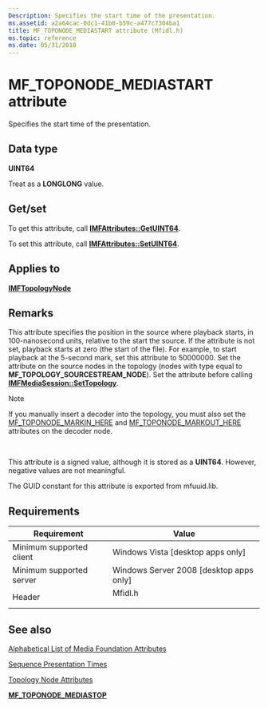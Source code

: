 ```yaml
---
Description: Specifies the start time of the presentation.
ms.assetid: a2a64cac-0dc1-41b0-b59c-a477c7304ba1
title: MF_TOPONODE_MEDIASTART attribute (Mfidl.h)
ms.topic: reference
ms.date: 05/31/2018
---
```


# MF\_TOPONODE\_MEDIASTART attribute

Specifies the start time of the presentation.

## Data type

**UINT64**

Treat as a **LONGLONG** value.

## Get/set

To get this attribute, call [**IMFAttributes::GetUINT64**](/windows/desktop/api/mfobjects/nf-mfobjects-imfattributes-getuint64).

To set this attribute, call [**IMFAttributes::SetUINT64**](/windows/desktop/api/mfobjects/nf-mfobjects-imfattributes-setuint64).

## Applies to

[**IMFTopologyNode**](/windows/desktop/api/mfidl/nn-mfidl-imftopologynode)

## Remarks

This attribute specifies the position in the source where playback starts, in 100-nanosecond units, relative to the start the source. If the attribute is not set, playback starts at zero (the start of the file). For example, to start playback at the 5-second mark, set this attribute to 50000000. Set the attribute on the source nodes in the topology (nodes with type equal to **MF\_TOPOLOGY\_SOURCESTREAM\_NODE**). Set the attribute before calling [**IMFMediaSession::SetTopology**](/windows/desktop/api/mfidl/nf-mfidl-imfmediasession-settopology).

> [!Note]  
> If you manually insert a decoder into the topology, you must also set the [MF\_TOPONODE\_MARKIN\_HERE](mf-toponode-markin-here-attribute.md) and [MF\_TOPONODE\_MARKOUT\_HERE](mf-toponode-markout-here-attribute.md) attributes on the decoder node.

 

This attribute is a signed value, although it is stored as a **UINT64**. However, negative values are not meaningful.

The GUID constant for this attribute is exported from mfuuid.lib.

## Requirements



| Requirement | Value |
|-------------------------------------|------------------------------------------------------------------------------------|
| Minimum supported client<br/> | Windows Vista \[desktop apps only\]<br/>                                     |
| Minimum supported server<br/> | Windows Server 2008 \[desktop apps only\]<br/>                               |
| Header<br/>                   | <dl> <dt>Mfidl.h</dt> </dl> |



## See also

<dl> <dt>

[Alphabetical List of Media Foundation Attributes](alphabetical-list-of-media-foundation-attributes.md)
</dt> <dt>

[Sequence Presentation Times](sequence-presentation-times.md)
</dt> <dt>

[Topology Node Attributes](topology-node-attributes.md)
</dt> <dt>

[**MF\_TOPONODE\_MEDIASTOP**](mf-toponode-mediastop-attribute.md)
</dt> </dl>

 

 




